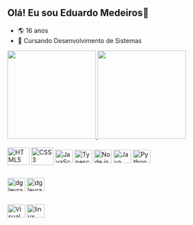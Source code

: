 ## Olá! Eu sou Eduardo Medeiros👋

- 🌎 16 anos
- 🔭 Cursando Desenvolvimento de Sistemas 
<div>
  <a href="https://github.com/MTSmalow" >
  <img height="200em" src="https://github-readme-stats.vercel.app/api?username=MTSmalow&show_icons=true&theme=transparent&include_all_commits=true&count_private=true"/>
  <img height="200em" src="https://github-readme-stats.vercel.app/api/top-langs/?username=MTSmalow&layout=compact&langs_count=7&theme=transparent"/>
</div>
  
<div style="display: inline_block"><br>
  <a href="https://www.w3.org/TR/html5/" title="HTML5"><img src="https://github.com/get-icon/geticon/raw/master/icons/html-5.svg" alt="HTML5" align="center" width="50" height="40"></a>
  <a href="https://www.w3.org/TR/CSS/" title="CSS3"><img src="https://github.com/get-icon/geticon/raw/master/icons/css-3.svg" alt="CSS3" align="center" width="50" height="40"></a>
  <a href="https://developer.mozilla.org/en-US/docs/Web/JavaScript" title="JavaScript"><img src="https://github.com/get-icon/geticon/raw/master/icons/javascript.svg" alt="JavaScript" width="40" align="center" height="30"></a>
  <a href="https://www.typescriptlang.org/" title="Typescript"><img src="https://github.com/get-icon/geticon/raw/master/icons/typescript-icon.svg" alt="Typescript" width="40" height="30" align="center"></a>
   <a href="https://nodejs.org/"  title="Node.js"><img src="https://github.com/get-icon/geticon/raw/master/icons/nodejs-icon.svg" alt="Node.js" width="40px" align="center" height="30px"></a>
  <a href="https://www.java.com/" title="Java"><img src="https://github.com/get-icon/geticon/raw/master/icons/java.svg" alt="Java" align="center" width="40" height="30"></a>
  <a href="https://www.python.org/" title="Python"><img src="https://github.com/get-icon/geticon/raw/master/icons/python.svg" alt="Python" align="center" width="40" height="30"></a>
          
</div>
  
  ##
  
  <div>
<a href="https://www.linkedin.com/in/eduardo-medeiros-8b4bb3279" target="blank"><img align="center" src="https://raw.githubusercontent.com/rahuldkjain/github-profile-readme-generator/master/src/images/icons/Social/linked-in-alt.svg" alt="dgleyramos" height="30" width="40" /></a>
<a href="https://www.instagram.com/mts_malow/" target="blank"><img align="center" src="https://raw.githubusercontent.com/rahuldkjain/github-profile-readme-generator/master/src/images/icons/Social/instagram.svg" alt="dgleyramos" height="30" width="40" /></a>

        
  </div>

  ##

  <div>
<a href="https://code.visualstudio.com/" title="Visual Studio Code"><img src="https://github.com/get-icon/geticon/raw/master/icons/visual-studio-code.svg" alt="Visual Studio Code" width="40" align="center" height="30"></a>
<img align="center" alt="linux" height="30" width="40" src="https://cdn.jsdelivr.net/gh/devicons/devicon/icons/linux/linux-original.svg" />
         
  </div>
